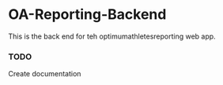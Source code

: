 # OA-Reporting-Backend
This is the back end for teh optimumathletesreporting web app.
### TODO
Create documentation